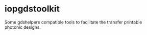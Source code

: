 # iopgdstoolkit
Some gdshelpers compatible tools to facilitate the transfer printable photonic designs.

